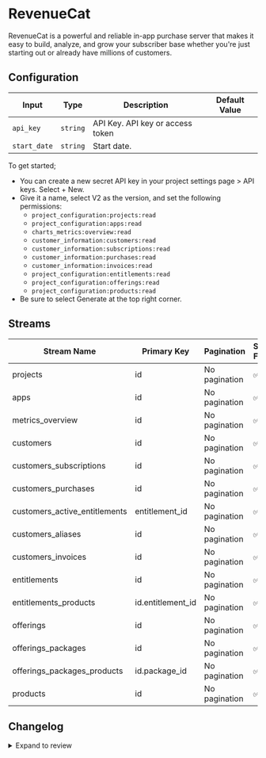 # RevenueCat
RevenueCat is a powerful and reliable in-app purchase server that makes it easy to build, analyze, and grow your subscriber base whether you&#39;re just starting out or already have millions of customers.

## Configuration

| Input | Type | Description | Default Value |
|-------|------|-------------|---------------|
| `api_key` | `string` | API Key. API key or access token |  |
| `start_date` | `string` | Start date.  |  |

To get started;
- You can create a new secret API key in your project settings page > API keys. Select + New.
- Give it a name, select V2 as the version, and set the following permissions:
  - `project_configuration:projects:read`
  - `project_configuration:apps:read`
  - `charts_metrics:overview:read`
  - `customer_information:customers:read`
  - `customer_information:subscriptions:read`
  - `customer_information:purchases:read`
  - `customer_information:invoices:read`
  - `project_configuration:entitlements:read`
  - `project_configuration:offerings:read`
  - `project_configuration:products:read`
- Be sure to select Generate at the top right corner.

## Streams
| Stream Name | Primary Key | Pagination | Supports Full Sync | Supports Incremental |
|-------------|-------------|------------|---------------------|----------------------|
| projects | id | No pagination | ✅ |  ✅  |
| apps | id | No pagination | ✅ |  ✅  |
| metrics_overview | id | No pagination | ✅ |  ❌  |
| customers | id | No pagination | ✅ |  ✅  |
| customers_subscriptions | id | No pagination | ✅ |  ✅  |
| customers_purchases | id | No pagination | ✅ |  ✅  |
| customers_active_entitlements | entitlement_id | No pagination | ✅ |  ✅  |
| customers_aliases | id | No pagination | ✅ |  ✅  |
| customers_invoices | id | No pagination | ✅ |  ✅  |
| entitlements | id | No pagination | ✅ |  ✅  |
| entitlements_products | id.entitlement_id | No pagination | ✅ |  ✅  |
| offerings | id | No pagination | ✅ |  ✅  |
| offerings_packages | id | No pagination | ✅ |  ✅  |
| offerings_packages_products | id.package_id | No pagination | ✅ |  ✅  |
| products | id | No pagination | ✅ |  ✅  |

## Changelog

<details>
  <summary>Expand to review</summary>

| Version | Date | Pull Request | Subject |
|---------|------|--------------|---------|
| 0.1.22 | 2025-10-21 | [68339](https://github.com/airbytehq/airbyte/pull/68339) | Update dependencies |
| 0.1.21 | 2025-10-14 | [67895](https://github.com/airbytehq/airbyte/pull/67895) | Update dependencies |
| 0.1.20 | 2025-10-07 | [67536](https://github.com/airbytehq/airbyte/pull/67536) | Update dependencies |
| 0.1.19 | 2025-09-30 | [66440](https://github.com/airbytehq/airbyte/pull/66440) | Update dependencies |
| 0.1.18 | 2025-09-09 | [65665](https://github.com/airbytehq/airbyte/pull/65665) | Update dependencies |
| 0.1.17 | 2025-08-23 | [65424](https://github.com/airbytehq/airbyte/pull/65424) | Update dependencies |
| 0.1.16 | 2025-08-16 | [65028](https://github.com/airbytehq/airbyte/pull/65028) | Update dependencies |
| 0.1.15 | 2025-08-02 | [64427](https://github.com/airbytehq/airbyte/pull/64427) | Update dependencies |
| 0.1.14 | 2025-07-26 | [64007](https://github.com/airbytehq/airbyte/pull/64007) | Update dependencies |
| 0.1.13 | 2025-07-19 | [63631](https://github.com/airbytehq/airbyte/pull/63631) | Update dependencies |
| 0.1.12 | 2025-07-05 | [62718](https://github.com/airbytehq/airbyte/pull/62718) | Update dependencies |
| 0.1.11 | 2025-06-28 | [62229](https://github.com/airbytehq/airbyte/pull/62229) | Update dependencies |
| 0.1.10 | 2025-06-21 | [61796](https://github.com/airbytehq/airbyte/pull/61796) | Update dependencies |
| 0.1.9 | 2025-05-25 | [60465](https://github.com/airbytehq/airbyte/pull/60465) | Update dependencies |
| 0.1.8 | 2025-05-10 | [60077](https://github.com/airbytehq/airbyte/pull/60077) | Update dependencies |
| 0.1.7 | 2025-05-04 | [59029](https://github.com/airbytehq/airbyte/pull/59029) | Update dependencies |
| 0.1.6 | 2025-04-19 | [58421](https://github.com/airbytehq/airbyte/pull/58421) | Update dependencies |
| 0.1.5 | 2025-04-12 | [57966](https://github.com/airbytehq/airbyte/pull/57966) | Update dependencies |
| 0.1.4 | 2025-04-05 | [57293](https://github.com/airbytehq/airbyte/pull/57293) | Update dependencies |
| 0.1.3 | 2025-03-29 | [56757](https://github.com/airbytehq/airbyte/pull/56757) | Update dependencies |
| 0.1.2 | 2025-03-22 | [56229](https://github.com/airbytehq/airbyte/pull/56229) | Update dependencies |
| 0.1.1 | 2025-03-08 | [55546](https://github.com/airbytehq/airbyte/pull/55546) | Update dependencies |
| 0.1.0 | 2025-03-07 | [55247](https://github.com/airbytehq/airbyte/pull/55247) | Add cursor pagination, add schemas |
| 0.0.5 | 2025-03-01 | [55042](https://github.com/airbytehq/airbyte/pull/55042) | Update dependencies |
| 0.0.4 | 2025-02-23 | [54621](https://github.com/airbytehq/airbyte/pull/54621) | Update dependencies |
| 0.0.3 | 2025-02-15 | [49343](https://github.com/airbytehq/airbyte/pull/49343) | Update dependencies |
| 0.0.2 | 2024-12-11 | [47735](https://github.com/airbytehq/airbyte/pull/47735) | Starting with this version, the Docker image is now rootless. Please note that this and future versions will not be compatible with Airbyte versions earlier than 0.64 |
| 0.0.1 | 2024-09-23 | | Initial release by [@topefolorunso](https://github.com/topefolorunso) via Connector Builder |

</details>
